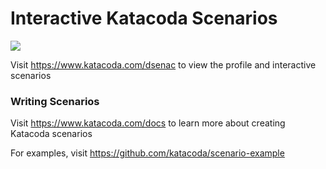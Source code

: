 # Interactive Katacoda Scenarios

[![](http://shields.katacoda.com/katacoda/dsenac/count.svg)](https://www.katacoda.com/dsenac "Get your profile on Katacoda.com")

Visit https://www.katacoda.com/dsenac to view the profile and interactive scenarios

### Writing Scenarios
Visit https://www.katacoda.com/docs to learn more about creating Katacoda scenarios

For examples, visit https://github.com/katacoda/scenario-example
